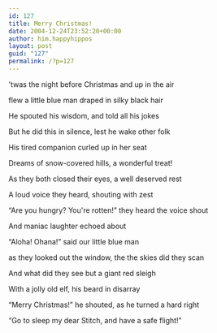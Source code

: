 ```yaml
---
id: 127
title: Merry Christmas!
date: 2004-12-24T23:52:20+00:00
author: him.happyhippos
layout: post
guid: "127"
permalink: /?p=127
---
```

'twas the night before Christmas and up in the air
  
  
flew a little blue man draped in silky black hair
  
  
He spouted his wisdom, and told all his jokes
  
  
But he did this in silence, lest he wake other folk

His tired companion curled up in her seat
  
  
Dreams of snow-covered hills, a wonderful treat!
  
  
As they both closed their eyes, a well deserved rest
  
  
A loud voice they heard, shouting with zest

&#8220;Are you hungry? You're rotten!&#8221; they heard the voice shout
  
  
And maniac laughter echoed about
  
  
&#8220;Aloha! Ohana!&#8221; said our little blue man
  
  
as they looked out the window, the the skies did they scan

And what did they see but a giant red sleigh
  
  
With a jolly old elf, his beard in disarray
  
  
&#8220;Merry Christmas!&#8221; he shouted, as he turned a hard right
  
  
&#8220;Go to sleep my dear Stitch, and have a safe flight!&#8221;